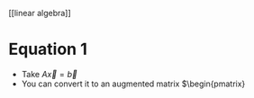 [[linear algebra]]
# Equation 1
- Take $A\vec{x}=\vec{b}$
- You can convert it to an augmented matrix $\begin{pmatrix}